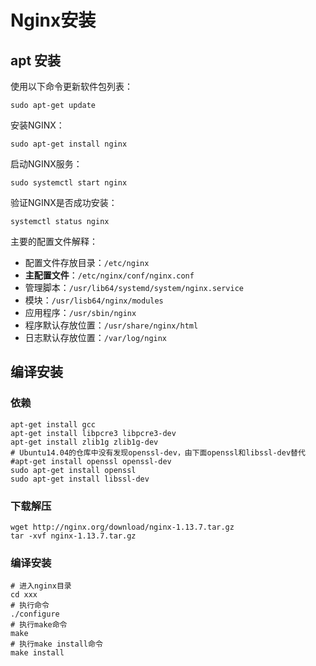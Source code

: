 # Nginx安装

## apt 安装

使用以下命令更新软件包列表：

```shell
sudo apt-get update
```


安装NGINX：

```shell
sudo apt-get install nginx
```

启动NGINX服务：

```shell
sudo systemctl start nginx
```

验证NGINX是否成功安装：

```shell
systemctl status nginx
```



主要的配置文件解释：

- 配置文件存放目录：`/etc/nginx`
- **主配置文件**：`/etc/nginx/conf/nginx.conf`
- 管理脚本：`/usr/lib64/systemd/system/nginx.service`
- 模块：`/usr/lisb64/nginx/modules`
- 应用程序：`/usr/sbin/nginx`
- 程序默认存放位置：`/usr/share/nginx/html`
- 日志默认存放位置：`/var/log/nginx`



## 编译安装

### 依赖

```shell
apt-get install gcc
apt-get install libpcre3 libpcre3-dev
apt-get install zlib1g zlib1g-dev
# Ubuntu14.04的仓库中没有发现openssl-dev，由下面openssl和libssl-dev替代
#apt-get install openssl openssl-dev
sudo apt-get install openssl 
sudo apt-get install libssl-dev
```

### 下载解压

```shell
wget http://nginx.org/download/nginx-1.13.7.tar.gz
tar -xvf nginx-1.13.7.tar.gz 
```

### 编译安装

```shell
# 进入nginx目录
cd xxx
# 执行命令
./configure
# 执行make命令
make
# 执行make install命令
make install
```

